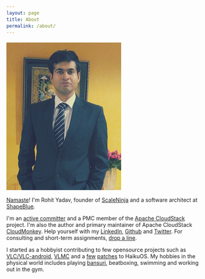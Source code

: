 ```yaml
---
layout: page
title: About
permalink: /about/
---
```


<img src="/assets/avatar-large.jpg" class="pull-left" style="margin-top: 5px; margin-right:10px"/>

[Namaste](http://en.wikipedia.org/wiki/Namaste)! I'm Rohit Yadav, founder of
[ScaleNinja](http://www.scaleninja.com) and a software architect at
[ShapeBlue](http://shapeblue.com).

I'm an [active
committer](https://github.com/apache/cloudstack/graphs/contributors) and a PMC
member of the [Apache CloudStack](http://cloudstack.apache.org) project.  I'm
also the author and primary maintainer of Apache CloudStack
[CloudMonkey](http://github.com/apache/cloudstack-cloudmonkey). Help yourself
with my [LinkedIn](https://linkedin.com/in/bhaisaab),
[Github](https://github.com/bhaisaab) and
[Twitter](https://twitter.com/_bhaisaab). For consulting and short-term
assignments, [drop a line](mailto:rohit@yadav.cloud).

I started as a hobbyist contributing to few opensource projects such as
[VLC/VLC-android](http://git.videolan.org/?p=vlc-ports/android.git;a=search;h=HEAD;s=Rohit+Yadav;st=author),
[VLMC](http://trac.videolan.org/vlmc) and a
[few](http://cgit.haiku-os.org/haiku/commit/?id=hrev39379)
[patches](http://cgit.haiku-os.org/haiku/commit/?id=hrev39378) to HaikuOS. My
hobbies in the physical world includes playing [bansuri](https://en.wikipedia.org/wiki/Bansuri),
beatboxing, swimming and working out in the gym.
